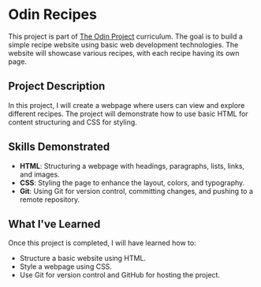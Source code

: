 # Odin Recipes

This project is part of [The Odin Project](https://www.theodinproject.com/) curriculum. The goal is to build a simple recipe website using basic web development technologies. The website will showcase various recipes, with each recipe having its own page.

## Project Description

In this project, I will create a webpage where users can view and explore different recipes. The project will demonstrate how to use basic HTML for content structuring and CSS for styling.

## Skills Demonstrated

- **HTML**: Structuring a webpage with headings, paragraphs, lists, links, and images.
- **CSS**: Styling the page to enhance the layout, colors, and typography.
- **Git**: Using Git for version control, committing changes, and pushing to a remote repository.

## What I've Learned

Once this project is completed, I will have learned how to:
- Structure a basic website using HTML.
- Style a webpage using CSS.
- Use Git for version control and GitHub for hosting the project.
